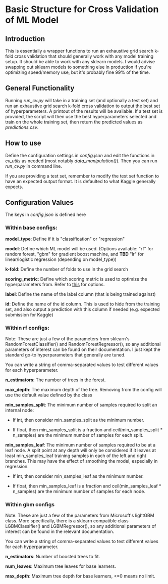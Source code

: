# Basic Structure for Cross Validation of ML Model

## Introduction

This is essentially a wrapper functions to run an exhaustive grid search 
k-fold cross validation that should generally work with any model training 
setup. It should be able to work with any sklearn models. I would advise 
swapping out sklearn models to something else in production if you're 
optimizing speed/memory use, but it's probably fine 99% of the time. 

## General Functionality 

Running *run_cv.py* will take in a training set (and optionally a test set) and 
run an exhaustive grid search k-fold cross validation to output the best set 
of hyperparameters. A printout of the results will be available. If a test set 
is provided, the script will then use the best hyperparameters selected and 
train on the whole training set, then return the predicted values 
as *predictions.csv*.

## How to use

Define the configuration settings in *config.json* and edit the functions in
*cv_utils* as needed (most notably *data_manipulation()*). Then you can run 
*run_cv.py* in command line. 

If you are providing a test set, remember to modify the test set function 
to have an expected output format. It is defaulted to what Kaggle generally 
expects. 

## Configuration Values

The keys in *config.json* is defined here

### Within base configs:

**model_type**: Define if it is "classification" or "regression"

**model**: Define which ML model will be used. (Options available: "rf" for 
random forest, "gbm" for gradient boost machine, and **TBD** "lr" for 
linear/logistic regression (depending on model_type))

**k-fold**: Define the number of folds to use in the grid search

**scoring_metric**: Define which scoring metric is used to optimize the 
hyperparameters from. Refer to 
[this](https://scikit-learn.org/stable/modules/model_evaluation.html#scoring-parameter) 
for options.

**label**: Define the name of the label column (that is being trained against)

**id**: Define the name of the id column. This is used to hide from the 
training set, and also output a prediction with this column if needed 
(e.g. expected submission for Kaggle)

### Within rf configs:

Note: These are just a few of the parameters from sklearn's 
RandomForestClassifier() and RandomForestRegressor(), so any additional 
parameters of interest can be found on their documentation. I just kept the 
standard go-to hyperparameters that generally are tuned.

You can write a string of comma-separated values to test different values for 
each hyperparameter. 

**n_estimators**: The number of trees in the forest. 

**max_depth**: The maximum depth of the tree. Removing from the config will 
use the default value defined by the class

**min_samples_split**: The minimum number of samples required to split an 
internal node:

* If int, then consider min_samples_split as the minimum number.

* If float, then min_samples_split is a fraction and ceil(min_samples_split * 
n_samples) are the minimum number of samples for each split.

**min_samples_leaf**: The minimum number of samples required to be at a leaf 
node. A split point at any depth will only be considered if it leaves at 
least min_samples_leaf training samples in each of the left and right 
branches. This may have the effect of smoothing the model, especially in 
regression.

* If int, then consider min_samples_leaf as the minimum number.

* If float, then min_samples_leaf is a fraction and ceil(min_samples_leaf * 
n_samples) are the minimum number of samples for each node.

### Within gbm configs

Note: These are just a few of the parameters from Microsoft's lightGBM class. 
More specifically, there is a sklearn compatible class LGBMClassifier() and 
LGBMRegressor(), so any additional parameters of interest can be found in the 
relevant documentation. 

You can write a string of comma-separated values to test different values for 
each hyperparameter. 

**n_estimators**: Number of boosted trees to fit.

**num_leaves**: Maximum tree leaves for base learners.

**max_depth**: Maximum tree depth for base learners, <=0 means no limit.